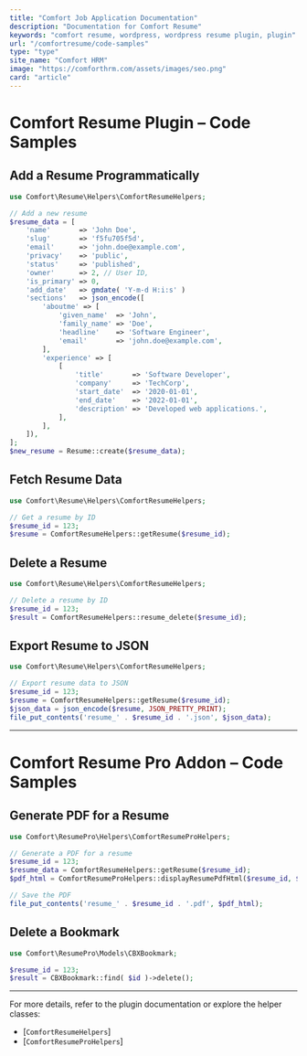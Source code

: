 ```yaml
---
title: "Comfort Job Application Documentation"
description: "Documentation for Comfort Resume"
keywords: "comfort resume, wordpress, wordpress resume plugin, plugin"
url: "/comfortresume/code-samples"
type: "type"
site_name: "Comfort HRM"
image: "https://comforthrm.com/assets/images/seo.png"
card: "article"
---
```


# Comfort Resume Plugin – Code Samples

## Add a Resume Programmatically

```php
use Comfort\Resume\Helpers\ComfortResumeHelpers;

// Add a new resume
$resume_data = [
    'name'       => 'John Doe',
    'slug'       => 'f5fu705f5d',
    'email'      => 'john.doe@example.com',
    'privacy'    => 'public',
    'status'     => 'published',
    'owner'      => 2, // User ID,
    'is_primary' => 0,
	'add_date'   => gmdate( 'Y-m-d H:i:s' )
    'sections'   => json_encode([
        'aboutme' => [
            'given_name'  => 'John',
            'family_name' => 'Doe',
            'headline'    => 'Software Engineer',
            'email'       => 'john.doe@example.com',
        ],
        'experience' => [
            [
                'title'       => 'Software Developer',
                'company'     => 'TechCorp',
                'start_date'  => '2020-01-01',
                'end_date'    => '2022-01-01',
                'description' => 'Developed web applications.',
            ],
        ],
    ]),
];
$new_resume = Resume::create($resume_data);
```

## Fetch Resume Data

```php
use Comfort\Resume\Helpers\ComfortResumeHelpers;

// Get a resume by ID
$resume_id = 123;
$resume = ComfortResumeHelpers::getResume($resume_id);
```

## Delete a Resume

```php
use Comfort\Resume\Helpers\ComfortResumeHelpers;

// Delete a resume by ID
$resume_id = 123;
$result = ComfortResumeHelpers::resume_delete($resume_id);
```

## Export Resume to JSON

```php
use Comfort\Resume\Helpers\ComfortResumeHelpers;

// Export resume data to JSON
$resume_id = 123;
$resume = ComfortResumeHelpers::getResume($resume_id);
$json_data = json_encode($resume, JSON_PRETTY_PRINT);
file_put_contents('resume_' . $resume_id . '.json', $json_data);
```

---

# Comfort Resume Pro Addon – Code Samples

## Generate PDF for a Resume

```php
use Comfort\ResumePro\Helpers\ComfortResumeProHelpers;

// Generate a PDF for a resume
$resume_id = 123;
$resume_data = ComfortResumeHelpers::getResume($resume_id);
$pdf_html = ComfortResumeProHelpers::displayResumePdfHtml($resume_id, $resume_data);

// Save the PDF
file_put_contents('resume_' . $resume_id . '.pdf', $pdf_html);
```

## Delete a Bookmark

```php
use Comfort\ResumePro\Models\CBXBookmark;

$resume_id = 123;
$result = CBXBookmark::find( $id )->delete();
```

---

For more details, refer to the plugin documentation or explore the helper classes:

- [`ComfortResumeHelpers`]
- [`ComfortResumeProHelpers`]



